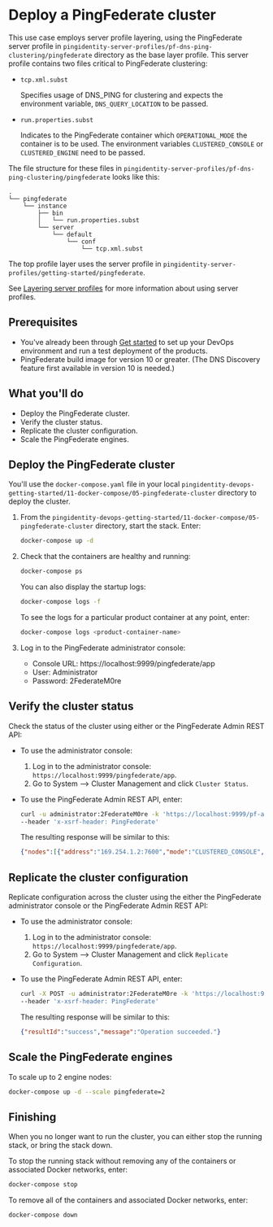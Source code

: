 # Deploy a PingFederate cluster

This use case employs server profile layering, using the PingFederate server profile in `pingidentity-server-profiles/pf-dns-ping-clustering/pingfederate` directory as the base layer profile. This server profile contains two files critical to PingFederate clustering:

* `tcp.xml.subst`

  Specifies usage of DNS_PING for clustering and expects the environment variable, `DNS_QUERY_LOCATION` to be passed.

* `run.properties.subst`

  Indicates to the PingFederate container which `OPERATIONAL_MODE` the container is to be used. The environment variables `CLUSTERED_CONSOLE` or `CLUSTERED_ENGINE` need to be passed.

The file structure for these files in `pingidentity-server-profiles/pf-dns-ping-clustering/pingfederate` looks like this:
 
```text
.
└── pingfederate
    └── instance
        ├── bin
        │   └── run.properties.subst
        └── server
            └── default
                └── conf
                    └── tcp.xml.subst
```

The top profile layer uses the server profile in `pingidentity-server-profiles/getting-started/pingfederate`.

See [Layering server profiles](profilesLayered.md) for more information about using server profiles.

## Prerequisites

* You've already been through [Get started](getStarted.md) to set up your DevOps environment and run a test deployment of the products.
* PingFederate build image for version 10 or greater. (The DNS Discovery feature first available in version 10 is needed.)

## What you'll do

* Deploy the PingFederate cluster.
* Verify the cluster status.
* Replicate the cluster configuration.
* Scale the PingFederate engines.

## Deploy the PingFederate cluster

You'll use the `docker-compose.yaml` file in your local `pingidentity-devops-getting-started/11-docker-compose/05-pingfederate-cluster` directory to deploy the cluster.

1. From the `pingidentity-devops-getting-started/11-docker-compose/05-pingfederate-cluster` directory, start the stack. Enter:

   ```bash
   docker-compose up -d
   ```

2. Check that the containers are healthy and running:

   ```bash
   docker-compose ps
   ```

   You can also display the startup logs:

   ```bash
   docker-compose logs -f
   ```

   To see the logs for a particular product container at any point, enter:

   ```bash
   docker-compose logs <product-container-name>
   ```

3. Log in to the PingFederate administrator console:

   - Console URL: https://localhost:9999/pingfederate/app
   - User: Administrator
   - Password: 2FederateM0re

## Verify the cluster status

Check the status of the cluster using either or the PingFederate Admin REST API:

* To use the administrator console:

  1. Log in to the administrator console: `https://localhost:9999/pingfederate/app`.
  2. Go to System --> Cluster Management and click `Cluster Status`.

* To use the PingFederate Admin REST API, enter:

  ```bash
  curl -u administrator:2FederateM0re -k 'https://localhost:9999/pf-admin-api/v1/cluster/status' \
  --header 'x-xsrf-header: PingFederate'
  ```

  The resulting response will be similar to this:

  ```json
  {"nodes":[{"address":"169.254.1.2:7600","mode":"CLUSTERED_CONSOLE","index":804046313,"nodeGroup":"","version":"10.0.0.15"},{"address":"169.254.1.3:7600","mode":"CLUSTERED_ENGINE","index":2142569058,"nodeGroup":"","version":"10.0.0.15","nodeTags":""}],"lastConfigUpdateTime":"2020-12-31T19:36:54.000Z","replicationRequired":true,"mixedMode":false}
  ```

## Replicate the cluster configuration

Replicate configuration across the cluster using the either the PingFederate administrator console or the PingFederate Admin REST API:

* To use the administrator console:

  1. Log in to the administrator console: `https://localhost:9999/pingfederate/app`.
  2. Go to System --> Cluster Management and click `Replicate Configuration`.

* To use the PingFederate Admin REST API, enter:

  ```bash
  curl -X POST -u administrator:2FederateM0re -k 'https://localhost:9999/pf-admin-api/v1/cluster/replicate' \
  --header 'x-xsrf-header: PingFederate'
  ```

  The resulting response will be similar to this:

  ```json
  {"resultId":"success","message":"Operation succeeded."}
  ```

## Scale the PingFederate engines

To scale up to 2 engine nodes:

   ```bash
   docker-compose up -d --scale pingfederate=2
   ```

## Finishing

When you no longer want to run the cluster, you can either stop the running stack, or bring the stack down.

 To stop the running stack without removing any of the containers or associated Docker networks, enter:

 ```bash
 docker-compose stop
 ```

 To remove all of the containers and associated Docker networks, enter:

 ```bash
 docker-compose down
 ```
